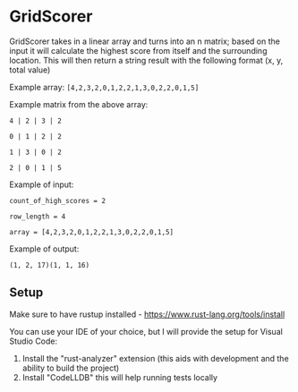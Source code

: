 # GridScorer

GridScorer takes in a linear array and turns into an n matrix; based on the input it will calculate the highest score from itself and the surrounding location. This will then return a string result with the following format (x, y, total value)

Example array: `[4,2,3,2,0,1,2,2,1,3,0,2,2,0,1,5]`

Example matrix from the above array:

```
4 | 2 | 3 | 2

0 | 1 | 2 | 2

1 | 3 | 0 | 2

2 | 0 | 1 | 5
```

Example of input:

```
count_of_high_scores = 2

row_length = 4

array = [4,2,3,2,0,1,2,2,1,3,0,2,2,0,1,5]
```

Example of output:

`(1, 2, 17)(1, 1, 16)`

## Setup

Make sure to have rustup installed - https://www.rust-lang.org/tools/install

You can use your IDE of your choice, but I will provide the setup for Visual Studio Code:

1) Install the "rust-analyzer" extension (this aids with development and the ability to build the project)
2) Install "CodeLLDB" this will help running tests locally